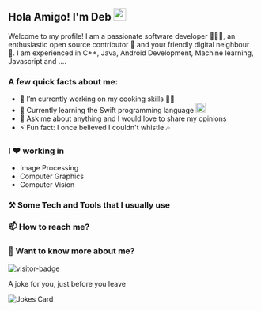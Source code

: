 ## Hola Amigo! I'm Deb <img src="https://media.giphy.com/media/hvRJCLFzcasrR4ia7z/giphy.gif" width="25px">

Welcome to my profile! I am a passionate software developer 👨🏽‍💻, an enthusiastic open source contributor 🚀 and your friendly digital neighbour 🦸. I am experienced in C++, Java, Android Development, Machine learning, Javascript and ....


### A few quick facts about me:

- 🔭 I’m currently working on my cooking skills 🧑‍🍳
- 🌱 Currently learning the Swift programming language <img src="https://developer.apple.com/swift/images/swift-og.png" width="20px">
- 💬 Ask me about anything and I would love to share my opinions
- ⚡ Fun fact: I once believed I couldn't whistle :notes: 

### I ❤️ working in
* Image Processing 
* Computer Graphics
* Computer Vision 

### ⚒️ Some Tech and Tools that I usually use


### 📫 How to reach me?


### 💬 Want to know more about me?

<!--You can find me on my  and on .-->


![visitor-badge](https://visitor-badge.glitch.me/badge?page_id=codejaeger.codejaeger)

A joke for you, just before you leave

![Jokes Card](https://readme-jokes.vercel.app/api)
